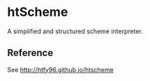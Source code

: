 # htScheme
A simplified and structured scheme interpreter.

## Reference
See http://htfy96.github,io/htscheme 
